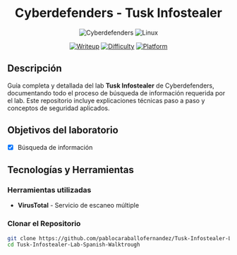 <div align="center">

#  Cyberdefenders - Tusk Infostealer

</div>
<div align="center">

![Cyberdefenders](https://img.shields.io/badge/Cyberdefenders-212C42?style=for-the-badge&logo=Cyberdefenders&logoColor=white)
![Linux](https://img.shields.io/badge/Linux-FCC624?style=for-the-badge&logo=linux&logoColor=black)

[![Writeup](https://img.shields.io/badge/Writeup-Complete-success?style=for-the-badge)](https://github.com/tuusuario/ide-writeup)
[![Difficulty](https://img.shields.io/badge/Difficulty-Easy-blue?style=for-the-badge)](https://tryhackme.com/room/ide)
[![Platform](https://img.shields.io/badge/Platform-Linux-orange?style=for-the-badge)](https://tryhackme.com)

</div>

##  Descripción

Guía completa y detallada del lab **Tusk Infostealer** de Cyberdefenders, documentando todo el proceso de búsqueda de información requerida por el lab. Este repositorio incluye explicaciones técnicas paso a paso  y conceptos de seguridad aplicados.

##  Objetivos del laboratorio

- [x] Búsqueda de información

## Tecnologías y Herramientas

### Herramientas utilizadas
- **VirusTotal** - Servicio de escaneo múltiple

### Clonar el Repositorio
```bash
git clone https://github.com/pablocaraballofernandez/Tusk-Infostealer-Lab-Spanish-Walktrough.git
cd Tusk-Infostealer-Lab-Spanish-Walktrough
